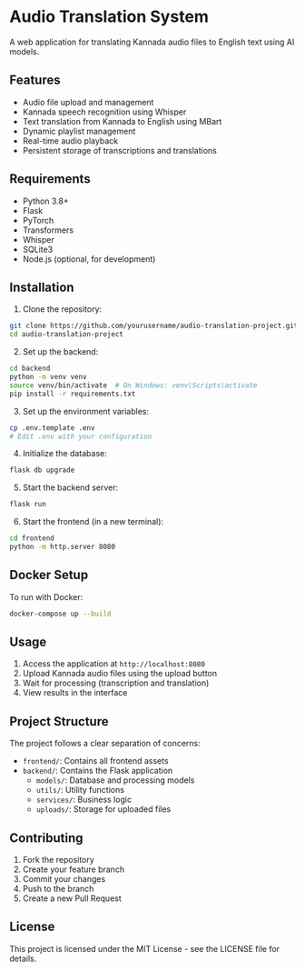 # Audio Translation System

A web application for translating Kannada audio files to English text using AI models.

## Features

- Audio file upload and management
- Kannada speech recognition using Whisper
- Text translation from Kannada to English using MBart
- Dynamic playlist management
- Real-time audio playback
- Persistent storage of transcriptions and translations

## Requirements

- Python 3.8+
- Flask
- PyTorch
- Transformers
- Whisper
- SQLite3
- Node.js (optional, for development)

## Installation

1. Clone the repository:
```bash
git clone https://github.com/yourusername/audio-translation-project.git
cd audio-translation-project
```

2. Set up the backend:
```bash
cd backend
python -m venv venv
source venv/bin/activate  # On Windows: venv\Scripts\activate
pip install -r requirements.txt
```

3. Set up the environment variables:
```bash
cp .env.template .env
# Edit .env with your configuration
```

4. Initialize the database:
```bash
flask db upgrade
```

5. Start the backend server:
```bash
flask run
```

6. Start the frontend (in a new terminal):
```bash
cd frontend
python -m http.server 8080
```

## Docker Setup

To run with Docker:

```bash
docker-compose up --build
```

## Usage

1. Access the application at `http://localhost:8080`
2. Upload Kannada audio files using the upload button
3. Wait for processing (transcription and translation)
4. View results in the interface

## Project Structure

The project follows a clear separation of concerns:

- `frontend/`: Contains all frontend assets
- `backend/`: Contains the Flask application
  - `models/`: Database and processing models
  - `utils/`: Utility functions
  - `services/`: Business logic
  - `uploads/`: Storage for uploaded files

## Contributing

1. Fork the repository
2. Create your feature branch
3. Commit your changes
4. Push to the branch
5. Create a new Pull Request

## License

This project is licensed under the MIT License - see the LICENSE file for details.